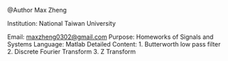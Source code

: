 @Author Max Zheng  

Institution: National Taiwan University  


Email: maxzheng0302@gmail.com
Purpose: Homeworks of Signals and Systems
Language: Matlab
Detailed Content: 
	1. Butterworth low pass filter
	2. Discrete Fourier Transform
	3. Z Transform
